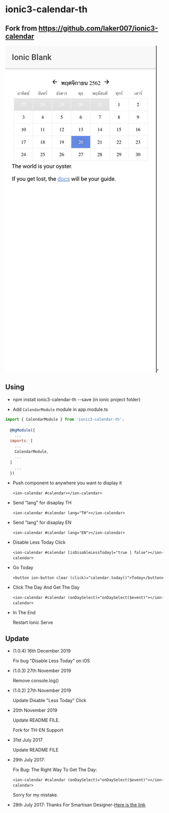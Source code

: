 # ionic3-calendar-th 
## Fork from https://github.com/laker007/ionic3-calendar

![image](https://github.com/helaquiz/ionic3-calendar/blob/master/index.jpg?raw=true)"

## Using

- npm install ionic3-calendar-th --save (in ionic project folder)
  
- Add `CalendarModule` module in app.module.ts

``` javascript
import { CalendarModule } from 'ionic3-calendar-th';

  @NgModule({
    ...
  imports: [
    ...
    CalendarModule,
    ...
  ]
    ...
  })
```

- Push component to anywhere you want to display it

  `<ion-calendar #calendar></ion-calendar>`

- Send "lang" for disaplay TH

  `<ion-calendar #calendar lang="TH"></ion-calendar>`
  
- Send "lang" for disaplay EN 

  `<ion-calendar #calendar lang="EN"></ion-calendar>`

- Disable Less Today Click 

  `<ion-calendar #calendar [isDisableLessToday]="true | false"></ion-calendar>`

- Go Today

  `<button ion-button clear (click)="calendar.today()">Today</button>`

- Click The Day And Get The Day

  `<ion-calendar #calendar (onDaySelect)="onDaySelect($event)"></ion-calendar>`

- In The End

  Restart Ionic Serve

## Update

- (1.0.4) 16th December 2019

  Fix bug "Disable Less Today" on iOS

- (1.0.3) 27th November 2019

  Remove console.log()

- (1.0.2) 27th November 2019

  Update Disable "Less Today" Click

- 20th November 2019

  Update README FILE.

  Fork for TH-EN Support

- 31st July 2017

  Update README FILE

- 29th July 2017:

  Fix Bug:
  The Right Way To Get The Day: 

  `<ion-calendar #calendar (onDaySelect)="onDaySelect($event)"></ion-calendar>`

  Sorry for my mistake.

- 28th July 2017:   Thanks For Smartisan Designer-[Here is the link](https://dribbble.com/smartisan_design)
